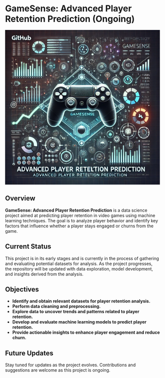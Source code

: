 # GameSense: Advanced Player Retention Prediction (Ongoing)

![GameSense: Advanced Player Retention Prediction](CoverPage.png)

## **Overview**

**GameSense: Advanced Player Retention Prediction** is a data science project aimed at predicting player retention in video games using machine learning techniques. The goal is to analyze player behavior and identify key factors that influence whether a player stays engaged or churns from the game.

## **Current Status**

This project is in its early stages and is currently in the process of gathering and evaluating potential datasets for analysis. As the project progresses, the repository will be updated with data exploration, model development, and insights derived from the analysis.

## **Objectives**

- **Identify and obtain relevant datasets for player retention analysis.**
- **Perform data cleaning and preprocessing.**
- **Explore data to uncover trends and patterns related to player retention.**
- **Develop and evaluate machine learning models to predict player retention.**
- **Provide actionable insights to enhance player engagement and reduce churn.**

## **Future Updates**

Stay tuned for updates as the project evolves. Contributions and suggestions are welcome as this project is ongoing.

